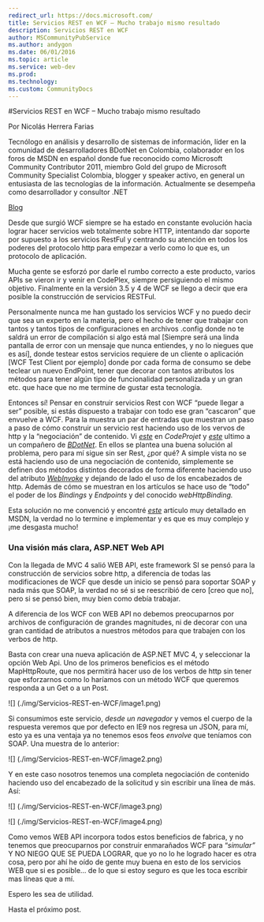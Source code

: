 ```yaml
---
redirect_url: https://docs.microsoft.com/
title: Servicios REST en WCF – Mucho trabajo mismo resultado
description: Servicios REST en WCF
author: MSCommunityPubService
ms.author: andygon
ms.date: 06/01/2016
ms.topic: article
ms.service: web-dev
ms.prod: 
ms.technology:
ms.custom: CommunityDocs
---
```


#Servicios REST en WCF – Mucho trabajo mismo resultado
  
Por Nicolás Herrera Farias

Tecnólogo en análisis y desarrollo de sistemas de información, líder en la comunidad de desarrolladores BDotNet en Colombia, colaborador en los foros de MSDN en español donde fue reconocido como Microsoft Community Contributor 2011, miembro Gold del grupo de Microsoft Community Specialist Colombia, blogger y speaker activo, en general un entusiasta de las tecnologías de la información. Actualmente se desempeña como desarrollador y consultor .NET   

[Blog](http://nicolocodev.wordpress.com/)


Desde que surgió WCF siempre se ha estado en constante evolución hacia
lograr hacer servicios web totalmente sobre HTTP, intentando dar soporte
por supuesto a los servicios RestFul y centrando su atención en todos
los poderes del protocolo http para empezar a verlo como lo que es, un
protocolo de aplicación.

Mucha gente se esforzó por darle el rumbo correcto a este producto,
varios APIs se vieron ir y venir en CodePlex, siempre persiguiendo el
mismo objetivo. Finalmente en la versión 3.5 y 4 de WCF se llego a decir
que era posible la construcción de servicios RESTFul.

Personalmente nunca me han gustado los servicios WCF y no puedo decir
que sea un experto en la materia, pero el hecho de tener que trabajar
con tantos y tantos tipos de configuraciones en archivos .config donde
no te saldrá un error de compilación si algo está mal \[Siempre será una
linda pantalla de error con un mensaje que nunca entiendes, y no lo
niegues que es así\], donde testear estos servicios requiere de un
cliente o aplicación \[WCF Test Client por ejemplo\] donde por cada
forma de consumo se debe teclear un nuevo EndPoint, tener que decorar
con tantos atributos los métodos para tener algún tipo de funcionalidad
personalizada y un gran etc. que hace que no me termine de gustar esta
tecnología.

Entonces sí! Pensar en construir servicios Rest con WCF “puede llegar a
ser” posible, si estás dispuesto a trabajar con todo ese gran “cascaron”
que envuelve a WCF. Para la muestra un par de entradas que muestran un
paso a paso de cómo construir un servicio rest haciendo uso de los
vervos de http y la “negociación” de contenido. Vi
[*este*](http://www.codeproject.com/Articles/105273/Create-RESTful-WCF-Service-API-Step-By-Step-Guide)
en *CodeProjet* y
[*este*](http://jramirezdev.net/wcf-creando-un-servicio-disponible-en-soap-y-rest-al-mismo-tiempo)
ultimo a un compañero de [*BDotNet*](http://bogotadotnet.org/). En ellos
se plantea una buena solución al problema, pero para mí sigue sin ser
Rest, ¿por qué? A simple vista no se está haciendo uso de una
negociación de contenido, simplemente se definen dos métodos distintos
decorados de forma diferente haciendo uso del atributo
[*WebInvoke*](http://msdn.microsoft.com/es-es/library/system.servicemodel.web.webinvokeattribute.aspx)
y dejando de lado el uso de los encabezados de http. Además de cómo se
muestran en los artículos se hace uso de “todo” el poder de los
*Bindings* y *Endpoints* y del conocido *webHttpBinding.*

Esta solución no me convenció y encontré
[*este*](http://msdn.microsoft.com/es-es/library/dd203052.aspx) artículo
muy detallado en MSDN, la verdad no lo termine e implementar y es que es
muy complejo y ¡me desgasta mucho!

### Una visión más clara, ASP.NET Web API

Con la llegada de MVC 4 salió WEB API, este framework SI se pensó para
la construcción de servicios sobre http, a diferencia de todas las
modificaciones de WCF que desde un inicio se pensó para soportar SOAP y
nada más que SOAP, la verdad no sé si se reescribió de cero \[creo que
no\], pero si se pensó bien, muy bien como debía trabajar.

A diferencia de los WCF con WEB API no debemos preocuparnos por archivos
de configuración de grandes magnitudes, ni de decorar con una gran
cantidad de atributos a nuestros métodos para que trabajen con los
verbos de http.

Basta con crear una nueva aplicación de ASP.NET MVC 4, y seleccionar la
opción Web Api. Uno de los primeros beneficios es el método
MapHttpRoute, que nos permitirá hacer uso de los verbos de http sin
tener que esforzarnos como lo haríamos con un método WCF que queremos
responda a un Get o a un Post.

![] (./img/Servicios-REST-en-WCF/image1.png)

Si consumimos este servicio, *desde un navegador* y vemos el cuerpo de
la respuesta veremos que por defecto en IE9 nos regresa un JSON, para
mí, esto ya es una ventaja ya no tenemos esos feos *envolve* que
teníamos con SOAP. Una muestra de lo anterior:

![] (./img/Servicios-REST-en-WCF/image2.png)

Y en este caso nosotros tenemos una completa negociación de contenido
haciendo uso del encabezado de la solicitud y sin escribir una línea de
más. Así:

![] (./img/Servicios-REST-en-WCF/image3.png)

![] (./img/Servicios-REST-en-WCF/image4.png)

Como vemos WEB API incorpora todos estos beneficios de fabrica, y no
tenemos que preocuparnos por construir enmarañados WCF para “*simular”*
Y NO NIEGO QUE SE PUEDA LOGRAR, que yo no lo he logrado hacer es otra
cosa, pero por ahí he oído de gente muy buena en esto de los servicios
WEB que si es posible… de lo que si estoy seguro es que les toca
escribir mas líneas que a mí.

Espero les sea de utilidad.

Hasta el próximo post.




